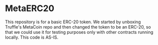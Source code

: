 # MetaERC20

This repository is for a basic ERC-20 token. We started by unboxing Truffle's MetaCoin repo and then changed the token to be an ERC-20, so that we could use it for testing purposes only with other contracts running locally. This code is AS-IS. 
